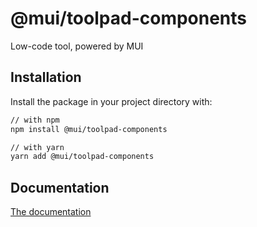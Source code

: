 # @mui/toolpad-components

Low-code tool, powered by MUI

## Installation

Install the package in your project directory with:

```bash
// with npm
npm install @mui/toolpad-components

// with yarn
yarn add @mui/toolpad-components
```

## Documentation

[The documentation](./docs)
